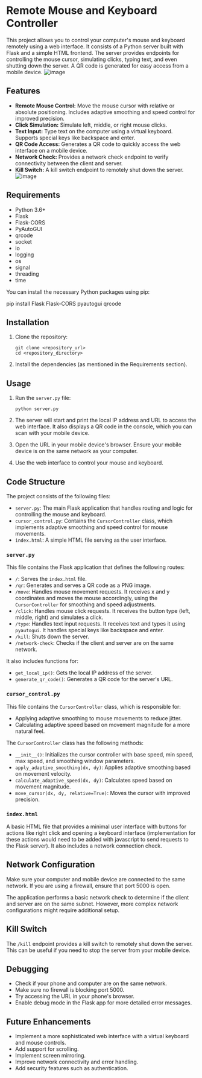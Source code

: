 # Remote Mouse and Keyboard Controller

This project allows you to control your computer's mouse and keyboard remotely using a web interface.  It consists of a Python server built with Flask and a simple HTML frontend.  The server provides endpoints for controlling the mouse cursor, simulating clicks, typing text, and even shutting down the server.  A QR code is generated for easy access from a mobile device.
![image](https://github.com/user-attachments/assets/cf4d2ded-0594-46a9-8b1c-1f50749d2709)


## Features

*   **Remote Mouse Control:** Move the mouse cursor with relative or absolute positioning. Includes adaptive smoothing and speed control for improved precision.
*   **Click Simulation:** Simulate left, middle, or right mouse clicks.
*   **Text Input:** Type text on the computer using a virtual keyboard. Supports special keys like backspace and enter.
*   **QR Code Access:**  Generates a QR code to quickly access the web interface on a mobile device.
*   **Network Check:** Provides a network check endpoint to verify connectivity between the client and server.
*   **Kill Switch:** A kill switch endpoint to remotely shut down the server.
  ![image](https://github.com/user-attachments/assets/73585eb1-50a3-4b14-87b2-f76c67b04f13)


## Requirements

*   Python 3.6+
*   Flask
*   Flask-CORS
*   PyAutoGUI
*   qrcode
*   socket
*   io
*   logging
*   os
*   signal
*   threading
*   time

You can install the necessary Python packages using pip:

pip install Flask Flask-CORS pyautogui qrcode


## Installation

1.  Clone the repository:

    ```
    git clone <repository_url>
    cd <repository_directory>
    ```

2.  Install the dependencies (as mentioned in the Requirements section).

## Usage

1.  Run the `server.py` file:

    ```
    python server.py
    ```

2.  The server will start and print the local IP address and URL to access the web interface. It also displays a QR code in the console, which you can scan with your mobile device.

3.  Open the URL in your mobile device's browser.  Ensure your mobile device is on the same network as your computer.

4.  Use the web interface to control your mouse and keyboard.

## Code Structure

The project consists of the following files:

*   `server.py`: The main Flask application that handles routing and logic for controlling the mouse and keyboard.
*   `cursor_control.py`: Contains the `CursorController` class, which implements adaptive smoothing and speed control for mouse movements.
*   `index.html`: A simple HTML file serving as the user interface.

### `server.py`

This file contains the Flask application that defines the following routes:

*   `/`: Serves the `index.html` file.
*   `/qr`: Generates and serves a QR code as a PNG image.
*   `/move`: Handles mouse movement requests.  It receives x and y coordinates and moves the mouse accordingly, using the `CursorController` for smoothing and speed adjustments.
*   `/click`: Handles mouse click requests.  It receives the button type (left, middle, right) and simulates a click.
*   `/type`: Handles text input requests. It receives text and types it using `pyautogui`. It handles special keys like backspace and enter.
*   `/kill`:  Shuts down the server.
*   `/network-check`: Checks if the client and server are on the same network.

It also includes functions for:

*   `get_local_ip()`:  Gets the local IP address of the server.
*   `generate_qr_code()`: Generates a QR code for the server's URL.

### `cursor_control.py`

This file contains the `CursorController` class, which is responsible for:

*   Applying adaptive smoothing to mouse movements to reduce jitter.
*   Calculating adaptive speed based on movement magnitude for a more natural feel.

The `CursorController` class has the following methods:

*   `__init__()`: Initializes the cursor controller with base speed, min speed, max speed, and smoothing window parameters.
*   `apply_adaptive_smoothing(dx, dy)`: Applies adaptive smoothing based on movement velocity.
*   `calculate_adaptive_speed(dx, dy)`: Calculates speed based on movement magnitude.
*   `move_cursor(dx, dy, relative=True)`: Moves the cursor with improved precision.

### `index.html`

A basic HTML file that provides a minimal user interface with buttons for actions like right click and opening a keyboard interface (implementation for these actions would need to be added with javascript to send requests to the Flask server).  It also includes a network connection check.

## Network Configuration

Make sure your computer and mobile device are connected to the same network. If you are using a firewall, ensure that port 5000 is open.

The application performs a basic network check to determine if the client and server are on the same subnet. However, more complex network configurations might require additional setup.

## Kill Switch

The `/kill` endpoint provides a kill switch to remotely shut down the server. This can be useful if you need to stop the server from your mobile device.

## Debugging

*   Check if your phone and computer are on the same network.
*   Make sure no firewall is blocking port 5000.
*   Try accessing the URL in your phone's browser.
*   Enable debug mode in the Flask app for more detailed error messages.

## Future Enhancements

*   Implement a more sophisticated web interface with a virtual keyboard and mouse controls.
*   Add support for scrolling.
*   Implement screen mirroring.
*   Improve network connectivity and error handling.
*   Add security features such as authentication.
